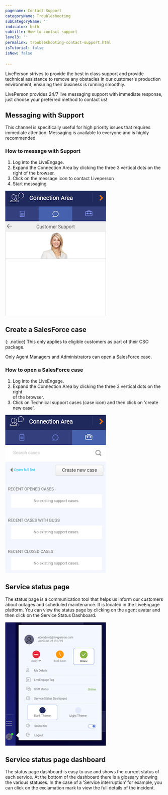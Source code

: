 ```yaml
---
pagename: Contact Support
categoryName: Troubleshooting
subCategoryName: ''
indicator: both
subtitle: How to contact support
level3: ''
permalink: troubleshooting-contact-support.html
isTutorial: false
isNew: false

---
```

LivePerson strives to provide the best in class support and provide technical assistance to remove any obstacles in our customer's production environment, ensuring their business is running smoothly.

LivePerson provides 24/7 live messaging support with immediate response, just choose your preferred method to contact us!

## Messaging with Support

This channel is specifically useful for high priority issues that requires immediate attention. Messaging is available to everyone and is highly recommended.

### How to message with Support

1. Log into the LiveEngage.
2. Expand the Connection Area by clicking the three 3 vertical dots on the right of the browser.
3. Click on the message icon to contact Liveperson
4. Start messaging

![](img/Contact_support1.png)

## Create a SalesForce case

{: .notice}
This only applies to eligible customers as part of their CSO package.

Only Agent Managers and Administrators can open a SalesForce case. 

### How to open a SalesForce case

1. Log into the LiveEngage.
2. Expand the Connection Area by clicking the three 3 vertical dots on the right   
   of the browser.
3. Click on Technical support cases (case icon) and then click on 'create new case'.

![](img/Contact_support2.png)

## Service status page
The status page is a communication tool that helps us inform our customers about outages and scheduled maintenance. It is located in the LiveEngage platform. 
You can view the status page by clicking on the agent avatar and then click on the Service Status Dashboard.

![](img/Service_status_page_contact_support.png)

## Service status page dashboard
The status page dashboard is easy to use and shows the current status of each service. At the bottom of the dashboard there is a glossary showing the various statuses. In the case of a ‘Service interruption’ for example, you can click on the exclamation mark to view the full details of the incident.

